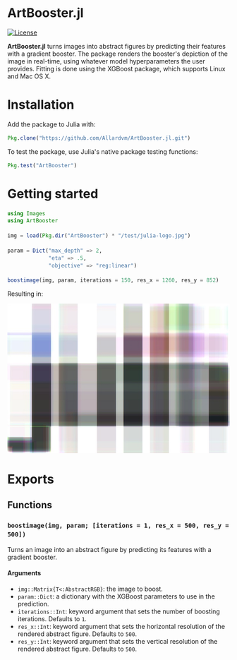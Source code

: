 ArtBooster.jl
========

[![License](http://img.shields.io/badge/license-MIT-brightgreen.svg?style=flat)](LICENSE.md)

**ArtBooster.jl** turns images into abstract figures by predicting their features with a gradient
booster. The package renders the booster's depiction of the image in real-time, using whatever
model hyperparameters the user provides. Fitting is done using the XGBoost package, which supports
Linux and Mac OS X.

# Installation
Add the package to Julia with:
```julia
Pkg.clone("https://github.com/Allardvm/ArtBooster.jl.git")
```

To test the package, use Julia's native package testing functions:
```julia
Pkg.test("ArtBooster")
```

# Getting started
```julia
using Images
using ArtBooster

img = load(Pkg.dir("ArtBooster") * "/test/julia-logo.jpg")

param = Dict("max_depth" => 2,
             "eta" => .5,
             "objective" => "reg:linear")

boostimage(img, param, iterations = 150, res_x = 1260, res_y = 852)
```
Resulting in:

![Abstract Julia logo](doc/julia-logo-abstract.jpg)

# Exports

## Functions

### `boostimage(img, param; [iterations = 1, res_x = 500, res_y = 500])`
Turns an image into an abstract figure by predicting its features with a gradient booster.

#### Arguments
* `img::Matrix{T<:AbstractRGB}`: the image to boost.
* `param::Dict`: a dictionary with the XGBoost parameters to use in the prediction.
* `iterations::Int`: keyword argument that sets the number of boosting iterations. Defaults to `1`.
* `res_x::Int`: keyword argument that sets the horizontal resolution of the rendered abstract
    figure. Defaults to `500`.
* `res_y::Int`: keyword argument that sets the vertical resolution of the rendered abstract figure.
    Defaults to `500`.
